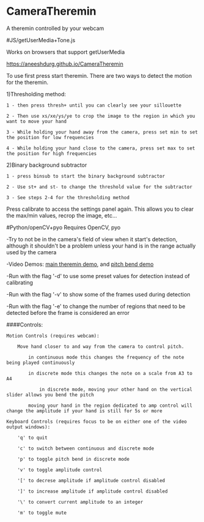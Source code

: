 # CameraTheremin
A theremin controlled by your webcam

#JS/getUserMedia+Tone.js

Works on browsers that support getUserMedia

https://aneeshdurg.github.io/CameraTheremin

To use first press start theremin. There are two ways to detect the motion for the theremin.

1)Thresholding method:

	1 - then press thresh+ until you can clearly see your sillouette

	2 - Then use xs/xe/ys/ye to crop the image to the region in which you want to move your hand

	3 - While holding your hand away from the camera, press set min to set the position for low frequencies

	4 - While holding your hand close to the camera, press set max to set the position for high frequencies

2)Binary background subtractor
	
	1 - press binsub to start the binary background subtractor
	
	2 - Use st+ and st- to change the threshold value for the subtractor

	3 - See steps 2-4 for the thresholding method

Press calibrate to access the settings panel again. This allows you to clear the max/min values, recrop the image, etc...

#Python/openCV+pyo
Requires OpenCV, pyo

-Try to not be in the camera's field of view when it start's detection, although it shouldn't be a problem unless your hand is in the range actually used by the camera

-Video Demos: <a href="https://www.youtube.com/watch?v=1kbN_tl2IlU">main theremin demo</a>, and <a href="https://www.youtube.com/watch?v=nVjc5MPW474">pitch bend demo</a> 

-Run with the flag '-d' to use some preset values for detection instead of calibrating 

-Run with the flag '-v' to show some of the frames used during detection

-Run with the flag '-e' to change the number of regions that need to be detected before the frame is considered an error

####Controls:

	Motion Controls (requires webcam):
		
		Move hand closer to and way from the camera to control pitch.
	
			in continuous mode this changes the frequency of the note being played continuously
		
			in discrete mode this changes the note on a scale from A3 to A4
				
				in discrete mode, moving your other hand on the vertical slider allows you bend the pitch 

			moving your hand in the region dedicated to amp control will change the amplitude if your hand is still for 5s or more

	Keyboard Controls (requires focus to be on either one of the video output windows):
	
		'q' to quit

		'c' to switch between continuous and discrete mode

		'p' to toggle pitch bend in discrete mode

		'v' to toggle amplitude control

		'[' to decrese amplitude if amplitude control disabled

		']' to increase amplitude if amplitude control disabled

		'\' to convert current amplitude to an integer

		'm' to toggle mute 
